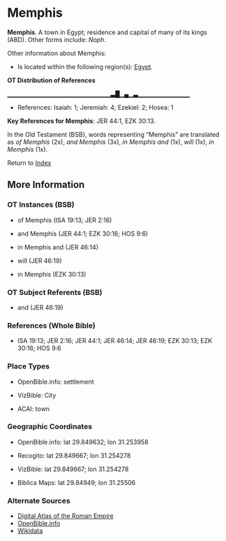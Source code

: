 # Memphis
**Memphis**. 
A town in Egypt; residence and capital of many of its kings (ABD). 
Other forms include: 
*Noph*. 




Other information about Memphis:


* Is located within the following region(s): 
[Egypt](Egypt.md). 


**OT Distribution of References**

▁▁▁▁▁▁▁▁▁▁▁▁▁▁▁▁▁▁▁▁▁▁▃█▁▄▁▃▁▁▁▁▁▁▁▁▁▁▁
* References: Isaiah: 1; Jeremiah: 4; Ezekiel: 2; Hosea: 1



**Key References for Memphis**: 
JER 44:1, EZK 30:13. 


In the Old Testament (BSB), words representing “Memphis” are translated as 
*of Memphis* (2x), *and Memphis* (3x), *in Memphis and* (1x), *will* (1x), *in Memphis* (1x). 




Return to [Index](00-Index.md)

## More Information

### OT Instances (BSB)

* of Memphis (ISA 19:13; JER 2:16)

* and Memphis (JER 44:1; EZK 30:16; HOS 9:6)

* in Memphis and (JER 46:14)

* will (JER 46:19)

* in Memphis (EZK 30:13)



### OT Subject Referents (BSB)

* and (JER 46:19)



### References (Whole Bible)

* ISA 19:13; JER 2:16; JER 44:1; JER 46:14; JER 46:19; EZK 30:13; EZK 30:16; HOS 9:6


### Place Types

* OpenBible.info: settlement

* VizBible: City

* ACAI: town



### Geographic Coordinates

* OpenBible.info: lat 29.849632; lon 31.253958

* Recogito: lat 29.849667; lon 31.254278

* VizBible: lat 29.849667; lon 31.254278

* Biblica Maps: lat 29.84949; lon 31.25506



### Alternate Sources

* [Digital Atlas of the Roman Empire](https://imperium.ahlfeldt.se/places/21137)
* [OpenBible.info](https://www.openbible.info/geo/ancient/a8ec269)
* [Wikidata](http://www.wikidata.org/entity/Q5715)




